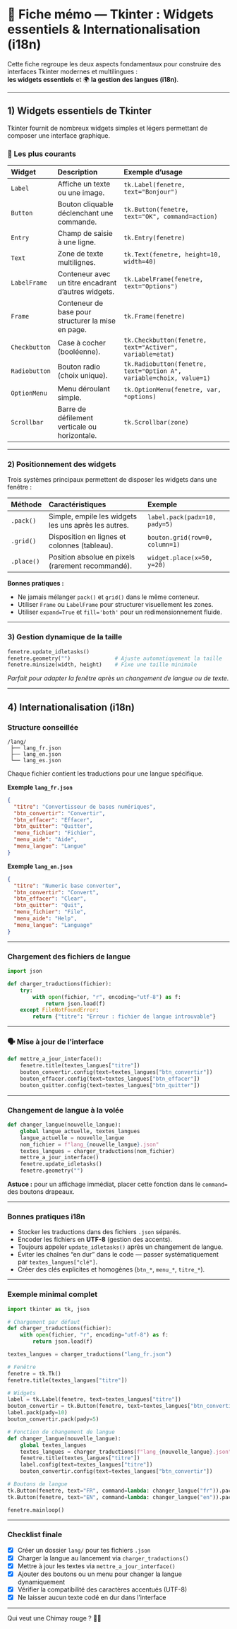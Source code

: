 # 🧭 Fiche mémo — Tkinter : Widgets essentiels & Internationalisation (i18n)

Cette fiche regroupe les deux aspects fondamentaux pour construire des interfaces Tkinter modernes et multilingues :  
 **les widgets essentiels** et 🌍 **la gestion des langues (i18n)**.

---

##  1) Widgets essentiels de Tkinter

Tkinter fournit de nombreux widgets simples et légers permettant de composer une interface graphique.

### 🧱 Les plus courants

| Widget | Description | Exemple d’usage |
|:--|:--|:--|
| `Label` | Affiche un texte ou une image. | `tk.Label(fenetre, text="Bonjour")` |
| `Button` | Bouton cliquable déclenchant une commande. | `tk.Button(fenetre, text="OK", command=action)` |
| `Entry` | Champ de saisie à une ligne. | `tk.Entry(fenetre)` |
| `Text` | Zone de texte multilignes. | `tk.Text(fenetre, height=10, width=40)` |
| `LabelFrame` | Conteneur avec un titre encadrant d’autres widgets. | `tk.LabelFrame(fenetre, text="Options")` |
| `Frame` | Conteneur de base pour structurer la mise en page. | `tk.Frame(fenetre)` |
| `Checkbutton` | Case à cocher (booléenne). | `tk.Checkbutton(fenetre, text="Activer", variable=etat)` |
| `Radiobutton` | Bouton radio (choix unique). | `tk.Radiobutton(fenetre, text="Option A", variable=choix, value=1)` |
| `OptionMenu` | Menu déroulant simple. | `tk.OptionMenu(fenetre, var, *options)` |
| `Scrollbar` | Barre de défilement verticale ou horizontale. | `tk.Scrollbar(zone)` |

---

###  2) Positionnement des widgets

Trois systèmes principaux permettent de disposer les widgets dans une fenêtre :

| Méthode | Caractéristiques | Exemple |
|:--|:--|:--|
| `.pack()` | Simple, empile les widgets les uns après les autres. | `label.pack(padx=10, pady=5)` |
| `.grid()` | Disposition en lignes et colonnes (tableau). | `bouton.grid(row=0, column=1)` |
| `.place()` | Position absolue en pixels (rarement recommandé). | `widget.place(x=50, y=20)` |

 **Bonnes pratiques :**
- Ne jamais mélanger `pack()` et `grid()` dans le même conteneur.
- Utiliser `Frame` ou `LabelFrame` pour structurer visuellement les zones.
- Utiliser `expand=True` et `fill='both'` pour un redimensionnement fluide.

---

###  3) Gestion dynamique de la taille
```python
fenetre.update_idletasks()
fenetre.geometry("")              # Ajuste automatiquement la taille
fenetre.minsize(width, height)    # Fixe une taille minimale
```

 *Parfait pour adapter la fenêtre après un changement de langue ou de texte.*

---

##  4) Internationalisation (i18n)

###  Structure conseillée
```
/lang/
 ├── lang_fr.json
 ├── lang_en.json
 └── lang_es.json
```
Chaque fichier contient les traductions pour une langue spécifique.

**Exemple `lang_fr.json`**
```json
{
  "titre": "Convertisseur de bases numériques",
  "btn_convertir": "Convertir",
  "btn_effacer": "Effacer",
  "btn_quitter": "Quitter",
  "menu_fichier": "Fichier",
  "menu_aide": "Aide",
  "menu_langue": "Langue"
}
```

**Exemple `lang_en.json`**
```json
{
  "titre": "Numeric base converter",
  "btn_convertir": "Convert",
  "btn_effacer": "Clear",
  "btn_quitter": "Quit",
  "menu_fichier": "File",
  "menu_aide": "Help",
  "menu_langue": "Language"
}
```

---

###  Chargement des fichiers de langue

```python
import json

def charger_traductions(fichier):
    try:
        with open(fichier, "r", encoding="utf-8") as f:
            return json.load(f)
    except FileNotFoundError:
        return {"titre": "Erreur : fichier de langue introuvable"}
```

---

### 🗣️ Mise à jour de l’interface

```python
def mettre_a_jour_interface():
    fenetre.title(textes_langues["titre"])
    bouton_convertir.config(text=textes_langues["btn_convertir"])
    bouton_effacer.config(text=textes_langues["btn_effacer"])
    bouton_quitter.config(text=textes_langues["btn_quitter"])
```

---

###  Changement de langue à la volée

```python
def changer_langue(nouvelle_langue):
    global langue_actuelle, textes_langues
    langue_actuelle = nouvelle_langue
    nom_fichier = f"lang_{nouvelle_langue}.json"
    textes_langues = charger_traductions(nom_fichier)
    mettre_a_jour_interface()
    fenetre.update_idletasks()
    fenetre.geometry("")
```

 **Astuce :** pour un affichage immédiat, placer cette fonction dans le `command=` des boutons drapeaux.

---

###  Bonnes pratiques i18n
- Stocker les traductions dans des fichiers `.json` séparés.  
- Encoder les fichiers en **UTF-8** (gestion des accents).  
- Toujours appeler `update_idletasks()` après un changement de langue.  
- Éviter les chaînes “en dur” dans le code — passer systématiquement par `textes_langues["clé"]`.  
- Créer des clés explicites et homogènes (`btn_*`, `menu_*`, `titre_*`).

---

###  Exemple minimal complet

```python
import tkinter as tk, json

# Chargement par défaut
def charger_traductions(fichier):
    with open(fichier, "r", encoding="utf-8") as f:
        return json.load(f)

textes_langues = charger_traductions("lang_fr.json")

# Fenêtre
fenetre = tk.Tk()
fenetre.title(textes_langues["titre"])

# Widgets
label = tk.Label(fenetre, text=textes_langues["titre"])
bouton_convertir = tk.Button(fenetre, text=textes_langues["btn_convertir"])
label.pack(pady=10)
bouton_convertir.pack(pady=5)

# Fonction de changement de langue
def changer_langue(nouvelle_langue):
    global textes_langues
    textes_langues = charger_traductions(f"lang_{nouvelle_langue}.json")
    fenetre.title(textes_langues["titre"])
    label.config(text=textes_langues["titre"])
    bouton_convertir.config(text=textes_langues["btn_convertir"])

# Boutons de langue
tk.Button(fenetre, text="FR", command=lambda: changer_langue("fr")).pack(side="left", padx=10)
tk.Button(fenetre, text="EN", command=lambda: changer_langue("en")).pack(side="left", padx=10)

fenetre.mainloop()
```

---

###  Checklist finale
- [x] Créer un dossier `lang/` pour tes fichiers `.json`  
- [x] Charger la langue au lancement via `charger_traductions()`  
- [x] Mettre à jour les textes via `mettre_a_jour_interface()`  
- [x] Ajouter des boutons ou un menu pour changer la langue dynamiquement  
- [x] Vérifier la compatibilité des caractères accentués (UTF-8)  
- [x] Ne laisser aucun texte codé en dur dans l’interface  

---

Qui veut une Chimay rouge ? 🍺😋
